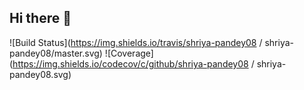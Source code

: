 ## Hi there 👋

<!--
**shriya-pandey08/shriya-pandey08** is a ✨ _special_ ✨ repository because its `README.md` (this file) appears on your GitHub profile.

Here are some ideas to get you started:

- 🔭 I’m currently working on ...
- 🌱 I’m currently learning ...HTML,CSS,JS,JAVA
- 👯 I’m looking to collaborate on ...
- 🤔 I’m looking for help with ...
- 💬 Ask me about ...
- 📫 How to reach me: pandeyshriya10@gmail.com
- 😄 Pronouns: She/her
- ⚡ Fun fact: ...
-->
![Build Status](https://img.shields.io/travis/shriya-pandey08
/
shriya-pandey08/master.svg)
![Coverage](https://img.shields.io/codecov/c/github/shriya-pandey08
/
shriya-pandey08.svg)

